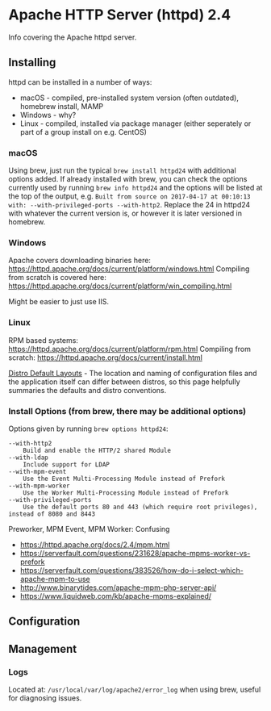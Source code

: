 # Apache HTTP Server (httpd) 2.4
Info covering the Apache httpd server.

## Installing
httpd can be installed in a number of ways:
* macOS - compiled, pre-installed system version (often outdated), homebrew install, MAMP
* Windows - why?
* Linux - compiled, installed via package manager (either seperately or part of a group install on e.g. CentOS)

### macOS
Using brew, just run the typical `brew install httpd24` with additional options added.
If already installed with brew, you can check the options currently used by running `brew info httpd24` and the options will be listed at the top of the output, e.g. `Built from source on 2017-04-17 at 00:10:13 with: --with-privileged-ports --with-http2`.
Replace the 24 in httpd24 with whatever the current version is, or however it is later versioned in homebrew.

### Windows
Apache covers downloading binaries here: https://httpd.apache.org/docs/current/platform/windows.html
Compiling from scratch is covered here: https://httpd.apache.org/docs/current/platform/win_compiling.html

Might be easier to just use IIS.

### Linux
RPM based systems: https://httpd.apache.org/docs/current/platform/rpm.html
Compiling from scratch: https://httpd.apache.org/docs/current/install.html

[Distro Default Layouts](https://wiki.apache.org/httpd/DistrosDefaultLayout) - The location and naming of configuration files and the application itself can differ between distros, so this page helpfully summaries the defaults and distro conventions.

### Install Options (from brew, there may be additional options)
Options given by running `brew options httpd24`:
```
--with-http2
	Build and enable the HTTP/2 shared Module
--with-ldap
	Include support for LDAP
--with-mpm-event
	Use the Event Multi-Processing Module instead of Prefork
--with-mpm-worker
	Use the Worker Multi-Processing Module instead of Prefork
--with-privileged-ports
	Use the default ports 80 and 443 (which require root privileges), instead of 8080 and 8443
```


Preworker, MPM Event, MPM Worker:
Confusing
* https://httpd.apache.org/docs/2.4/mpm.html
* https://serverfault.com/questions/231628/apache-mpms-worker-vs-prefork
* https://serverfault.com/questions/383526/how-do-i-select-which-apache-mpm-to-use
* http://www.binarytides.com/apache-mpm-php-server-api/
* https://www.liquidweb.com/kb/apache-mpms-explained/


## Configuration


## Management

### Logs
Located at: `/usr/local/var/log/apache2/error_log` when using brew, useful for diagnosing issues.